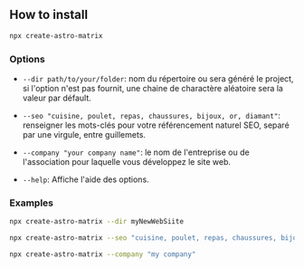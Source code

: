 ## How to install

```bash
npx create-astro-matrix
```

### Options

* `--dir path/to/your/folder`: nom du répertoire ou sera généré le project, si l'option n'est pas fournit, une chaine de charactère aléatoire sera la valeur par défault.

* `--seo "cuisine, poulet, repas, chaussures, bijoux, or, diamant"`: renseigner les mots-clés pour votre référencement naturel SEO, separé par une virgule, entre guillemets.

* `--company "your company name"`: le nom de l'entreprise ou de l'association pour laquelle vous développez le site web.

* `--help`: Affiche l'aide des options. 

### Examples

```bash
npx create-astro-matrix --dir myNewWebSiite
```

```bash
npx create-astro-matrix --seo "cuisine, poulet, repas, chaussures, bijoux, or, diamant"
```

```bash
npx create-astro-matrix --company "my company"
```
